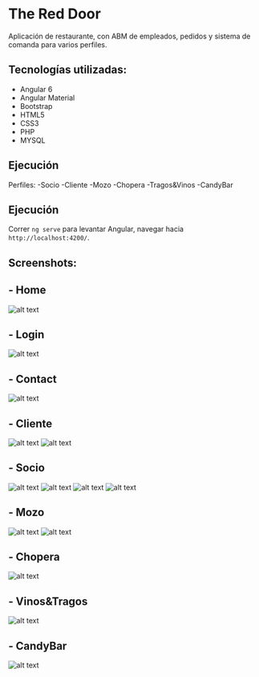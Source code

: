 # The Red Door
Aplicación de restaurante, con ABM de empleados, pedidos y sistema de comanda para varios perfiles.


## Tecnologías utilizadas:
- Angular 6
- Angular Material
- Bootstrap
- HTML5
- CSS3
- PHP 
- MYSQL

## Ejecución
Perfiles:
-Socio
-Cliente
-Mozo
-Chopera
-Tragos&Vinos
-CandyBar

## Ejecución
Correr `ng serve` para levantar Angular, navegar hacia `http://localhost:4200/`.

## Screenshots:

## - Home
![alt text](Screenshots/Home.png)

## - Login 
![alt text](Screenshots/Login.png)

## - Contact
![alt text](Screenshots/Contact.JPG)

## - Cliente
![alt text](Screenshots/Cliente1.png)
![alt text](Screenshots/Cliente2.png)

## - Socio 
![alt text](Screenshots/Socio1.png)
![alt text](Screenshots/Socio2.png)
![alt text](Screenshots/Socio3.png)
![alt text](Screenshots/Socio4.png)

## - Mozo 
![alt text](Screenshots/Mozo1.png)
![alt text](Screenshots/Mozo2.png)

## - Chopera 
![alt text](Screenshots/Chopera.png)

## - Vinos&Tragos 
![alt text](Screenshots/VinosTragos.png)

## - CandyBar 
![alt text](/Screenshots/CandyBar.png)


